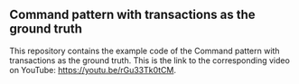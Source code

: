 ## Command pattern with transactions as the ground truth

This repository contains the example code of the Command pattern with transactions as the ground truth. This is the link to the corresponding video on YouTube: https://youtu.be/rGu33Tk0tCM.
